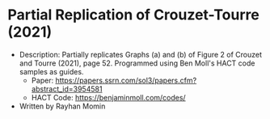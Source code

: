 # Partial Replication of Crouzet-Tourre (2021)
* Description: Partially replicates Graphs (a) and (b) of Figure 2 of Crouzet and Tourre (2021), page 52. Programmed using Ben Moll's HACT code samples as guides.
	* Paper: https://papers.ssrn.com/sol3/papers.cfm?abstract_id=3954581
	* HACT Code: https://benjaminmoll.com/codes/
* Written by Rayhan Momin
